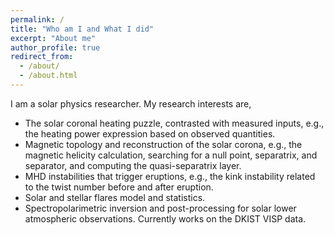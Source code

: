 ```yaml
---
permalink: /
title: "Who am I and What I did"
excerpt: "About me"
author_profile: true
redirect_from: 
  - /about/
  - /about.html
---
```


I am a solar physics researcher. My research interests are,
* The solar coronal heating puzzle, contrasted with measured inputs, e.g., the heating power expression based on observed quantities.
* Magnetic topology and reconstruction of the solar corona, e.g., the magnetic helicity calculation, searching for a null point, separatrix, and separator, and computing the quasi-separatrix layer.
* MHD instabilities that trigger eruptions, e.g., the kink instability related to the twist number before and after eruption.
* Solar and stellar flares model and statistics.
* Spectropolarimetric inversion and post-processing for solar lower atmospheric observations. Currently works on the DKIST VISP data.
